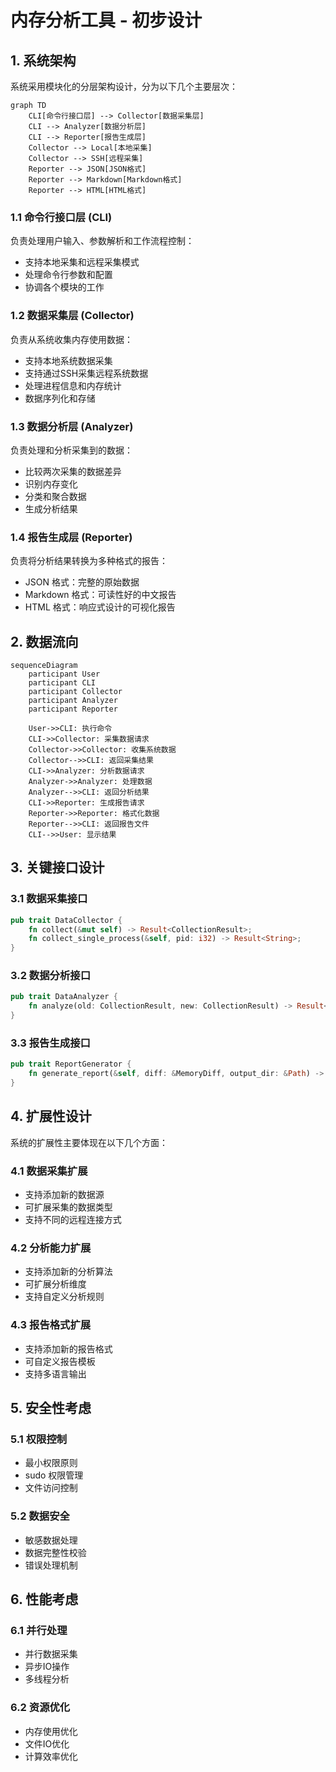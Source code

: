 # 内存分析工具 - 初步设计

## 1. 系统架构

系统采用模块化的分层架构设计，分为以下几个主要层次：

```mermaid
graph TD
    CLI[命令行接口层] --> Collector[数据采集层]
    CLI --> Analyzer[数据分析层]
    CLI --> Reporter[报告生成层]
    Collector --> Local[本地采集]
    Collector --> SSH[远程采集]
    Reporter --> JSON[JSON格式]
    Reporter --> Markdown[Markdown格式]
    Reporter --> HTML[HTML格式]
```

### 1.1 命令行接口层 (CLI)

负责处理用户输入、参数解析和工作流程控制：
- 支持本地采集和远程采集模式
- 处理命令行参数和配置
- 协调各个模块的工作

### 1.2 数据采集层 (Collector)

负责从系统收集内存使用数据：
- 支持本地系统数据采集
- 支持通过SSH采集远程系统数据
- 处理进程信息和内存统计
- 数据序列化和存储

### 1.3 数据分析层 (Analyzer)

负责处理和分析采集到的数据：
- 比较两次采集的数据差异
- 识别内存变化
- 分类和聚合数据
- 生成分析结果

### 1.4 报告生成层 (Reporter)

负责将分析结果转换为多种格式的报告：
- JSON 格式：完整的原始数据
- Markdown 格式：可读性好的中文报告
- HTML 格式：响应式设计的可视化报告

## 2. 数据流向

```mermaid
sequenceDiagram
    participant User
    participant CLI
    participant Collector
    participant Analyzer
    participant Reporter

    User->>CLI: 执行命令
    CLI->>Collector: 采集数据请求
    Collector->>Collector: 收集系统数据
    Collector-->>CLI: 返回采集结果
    CLI->>Analyzer: 分析数据请求
    Analyzer->>Analyzer: 处理数据
    Analyzer-->>CLI: 返回分析结果
    CLI->>Reporter: 生成报告请求
    Reporter->>Reporter: 格式化数据
    Reporter-->>CLI: 返回报告文件
    CLI-->>User: 显示结果
```

## 3. 关键接口设计

### 3.1 数据采集接口

```rust
pub trait DataCollector {
    fn collect(&mut self) -> Result<CollectionResult>;
    fn collect_single_process(&self, pid: i32) -> Result<String>;
}
```

### 3.2 数据分析接口

```rust
pub trait DataAnalyzer {
    fn analyze(old: CollectionResult, new: CollectionResult) -> Result<MemoryDiff>;
}
```

### 3.3 报告生成接口

```rust
pub trait ReportGenerator {
    fn generate_report(&self, diff: &MemoryDiff, output_dir: &Path) -> Result<ReportFiles>;
}
```

## 4. 扩展性设计

系统的扩展性主要体现在以下几个方面：

### 4.1 数据采集扩展
- 支持添加新的数据源
- 可扩展采集的数据类型
- 支持不同的远程连接方式

### 4.2 分析能力扩展
- 支持添加新的分析算法
- 可扩展分析维度
- 支持自定义分析规则

### 4.3 报告格式扩展
- 支持添加新的报告格式
- 可自定义报告模板
- 支持多语言输出

## 5. 安全性考虑

### 5.1 权限控制
- 最小权限原则
- sudo 权限管理
- 文件访问控制

### 5.2 数据安全
- 敏感数据处理
- 数据完整性校验
- 错误处理机制

## 6. 性能考虑

### 6.1 并行处理
- 并行数据采集
- 异步IO操作
- 多线程分析

### 6.2 资源优化
- 内存使用优化
- 文件IO优化
- 计算效率优化
